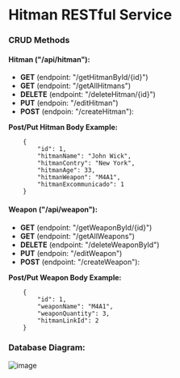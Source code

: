 # Hitman RESTful Service

### CRUD Methods
#### Hitman ("/api/hitman"):
- **GET** (endpoint: "/getHitmanById/{id}")
- **GET** (endpoint: "/getAllHitmans")
- **DELETE** (endpoint: "/deleteHitman/{id}")
- **PUT** (endpoin: "/editHitman")
- **POST** (endpoin: "/createHitman"):

**Post/Put Hitman Body Example:**
```
    {
        "id": 1,
        "hitmanName": "John Wick",
        "hitmanContry": "New York",
        "hitmanAge": 33,
        "hitmanWeapon": "M4A1",
        "hitmanExcommunicado": 1
    }
```

#### Weapon ("/api/weapon"):
- **GET** (endpoint: "/getWeaponById/{id}")
- **GET** (endpoint: "/getAllWeapons")
- **DELETE** (endpoint: "/deleteWeaponById")
- **PUT** (endpoin: "/editWeapon")
- **POST** (endpoint: "/createWeapon"):

**Post/Put Weapon Body Example:**
```
    {
        "id": 1,
        "weaponName": "M4A1",
        "weaponQuantity": 3,
        "hitmanLinkId": 2
    }
```


### Database Diagram:
![image](https://github.com/neblessed/hitman_rest_api/assets/110935510/cf747cec-9a28-45a5-9319-8308f5dab270)

